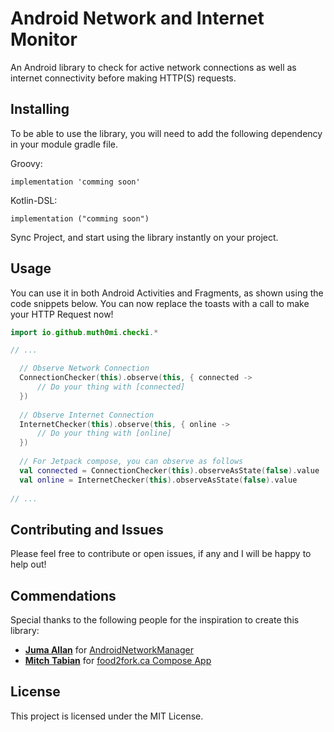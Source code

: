 # Android Network and Internet Monitor

An Android library to check for active network connections as well as internet connectivity before making HTTP(S) requests.


## Installing

To be able to use the library, you will need to add the following dependency in your module gradle file.

Groovy:
```
implementation 'comming soon'
```
Kotlin-DSL: 
```
implementation ("comming soon")
```

Sync Project, and start using the library instantly on your project.


## Usage

You can use it in both Android Activities and Fragments, as shown using the code snippets below. You can now replace the toasts with a call to make your HTTP Request now!
```kotlin
import io.github.muth0mi.checki.*

// ...

  // Observe Network Connection
  ConnectionChecker(this).observe(this, { connected ->
      // Do your thing with [connected]
  })
  
  // Observe Internet Connection
  InternetChecker(this).observe(this, { online ->
      // Do your thing with [online]
  })
  
  // For Jetpack compose, you can observe as follows
  val connected = ConnectionChecker(this).observeAsState(false).value
  val online = InternetChecker(this).observeAsState(false).value
  
// ...
```


## Contributing and Issues

Please feel free to contribute or open issues, if any and I will be happy to help out!


## Commendations

Special thanks to the following people for the inspiration to create this library:

* **[Juma Allan](https://github.com/jumaallan)** for [AndroidNetworkManager](https://github.com/jumaallan/AndroidNetworkManager.git)
* **[Mitch Tabian](https://github.com/mitchtabian)** for [food2fork.ca Compose App](https://github.com/mitchtabian/food2fork-compose.git)


## License

This project is licensed under the MIT License.
